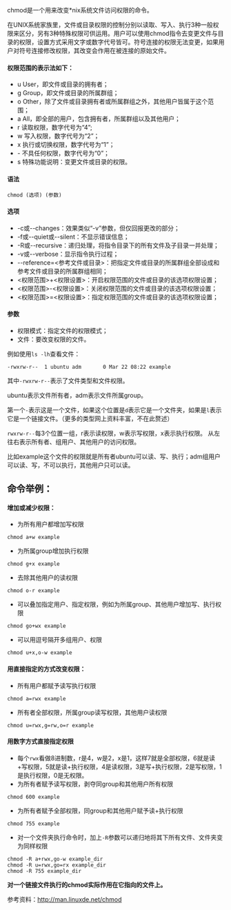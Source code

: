 chmod是一个用来改变*nix系统文件访问权限的命令。

在UNIX系统家族里，文件或目录权限的控制分别以读取、写入、执行3种一般权限来区分，另有3种特殊权限可供运用。用户可以使用chmod指令去变更文件与目录的权限，设置方式采用文字或数字代号皆可。符号连接的权限无法变更，如果用户对符号连接修改权限，其改变会作用在被连接的原始文件。

#### 权限范围的表示法如下：
- u User，即文件或目录的拥有者；
- g Group，即文件或目录的所属群组；
- o Other，除了文件或目录拥有者或所属群组之外，其他用户皆属于这个范围；
- a All，即全部的用户，包含拥有者，所属群组以及其他用户；
- r 读取权限，数字代号为“4”;
- w 写入权限，数字代号为“2”；
- x 执行或切换权限，数字代号为“1”；
- \- 不具任何权限，数字代号为“0”；
- s 特殊功能说明：变更文件或目录的权限。

#### 语法

    chmod (选项) (参数)

#### 选项
- \-c或\-\-changes：效果类似“-v”参数，但仅回报更改的部分；
- \-f或\-\-quiet或\-\-silent：不显示错误信息；
- \-R或\-\-recursive：递归处理，将指令目录下的所有文件及子目录一并处理；
- \-v或\-\-verbose：显示指令执行过程；
- \-\-reference=<参考文件或目录>：把指定文件或目录的所属群组全部设成和参考文件或目录的所属群组相同；
- <权限范围>+<权限设置>：开启权限范围的文件或目录的该选项权限设置；
- <权限范围>-<权限设置>：关闭权限范围的文件或目录的该选项权限设置；
- <权限范围>=<权限设置>：指定权限范围的文件或目录的该选项权限设置；

#### 参数
- 权限模式：指定文件的权限模式；
- 文件：要改变权限的文件。

例如使用`ls -lh`查看文件：
```
-rwxrw-r--  1 ubuntu adm       0 Mar 22 08:22 example
```
其中`-rwxrw-r--`表示了文件类型和文件权限。

ubuntu表示文件所有者，adm表示文件所属group。

第一个`-`表示这是一个文件，如果这个位置是`d`表示它是一个文件夹，如果是`l`表示它是一个链接文件。（更多的类型网上资料丰富，不在此赘述）

`rwxrw-r--`每3个位置一组，r表示读权限，w表示写权限，x表示执行权限。
从左往右表示所有者、组用户、其他用户的访问权限。

比如example这个文件的权限就是所有者ubuntu可以读、写、执行；adm组用户可以读、写，不可以执行，其他用户只可以读。

## 命令举例：

#### 增加或减少权限：
- 为所有用户都增加写权限
```
chmod a+w example
```
- 为所属group增加执行权限
```
chmod g+x example
```
- 去除其他用户的读权限
```
chmod o-r example
```
- 可以叠加指定用户、指定权限，例如为所属group、其他用户增加写、执行权限
```
chmod go+wx example
```
- 可以用逗号隔开多组用户、权限
```
chmod u+x,o-w example
```

#### 用直接指定的方式改变权限：
- 所有用户都赋予读写执行权限
```
chmod a=rwx example
```
- 所有者全部权限，所属group读写权限，其他用户读权限
```
chmod u=rwx,g=rw,o=r example
```

#### 用数字方式直接指定权限
- 每个`rwx`看做8进制数，r是4，w是2，x是1，这样7就是全部权限，6就是读+写权限，5就是读+执行权限，4是读权限，3是写+执行权限，2是写权限，1是执行权限，0是无权限。
- 为所有者赋予读写权限，剥夺同group和其他用户所有权限 
```
chmod 600 example
```
- 为所有者赋予全部权限，同group和其他用户赋予读+执行权限 
```
chmod 755 example
```
- 对一个文件夹执行命令时，加上`-R`参数可以递归地将其下所有文件、文件夹变为同样权限 
```
chmod -R a+rwx,go-w example_dir
chmod -R u=rwx,go=rx example_dir
chmod -R 755 example_dir
```


**对一个链接文件执行的chmod实际作用在它指向的文件上。**

参考资料：http://man.linuxde.net/chmod
